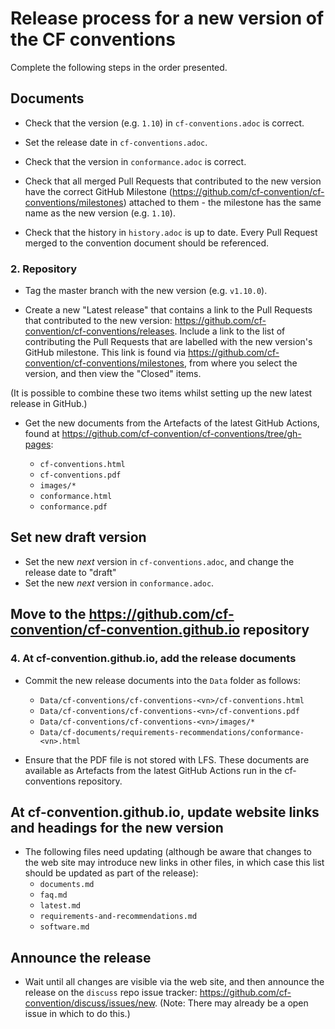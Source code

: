 # Release process for a new version of the CF conventions
Complete the following steps in the order presented.

## Documents

* Check that the version (e.g. `1.10`) in `cf-conventions.adoc` is correct.
* Set the release date in `cf-conventions.adoc`.
* Check that the version in `conformance.adoc` is correct.
* Check that all merged Pull Requests that contributed to the new
  version have the correct GitHub Milestone
  (https://github.com/cf-convention/cf-conventions/milestones)
  attached to them - the milestone has the same name as the new
  version (e.g. `1.10`).

* Check that the history in `history.adoc` is up to date. Every Pull
  Request merged to the convention document should be referenced.

### 2. Repository

* Tag the master branch with the new version (e.g. `v1.10.0`).

* Create a new "Latest release" that contains a link to the Pull
  Requests that contributed to the new version:
  https://github.com/cf-convention/cf-conventions/releases. Include a
  link to the list of contributing the Pull Requests that are labelled
  with the new version's GitHub milestone. This link is found via
  https://github.com/cf-convention/cf-conventions/milestones, from
  where you select the version, and then view the "Closed" items.

(It is possible to combine these two items whilst setting up the new
latest release in GitHub.)

* Get the new documents from the Artefacts of the latest GitHub Actions, found at https://github.com/cf-convention/cf-conventions/tree/gh-pages:

  * `cf-conventions.html`
  * `cf-conventions.pdf`
  * `images/*`
  * `conformance.html`
  * `conformance.pdf`

## Set new draft version
* Set the new *next* version in `cf-conventions.adoc`, and change the
  release date to "draft"
* Set the new *next* version in `conformance.adoc`.

## Move to the https://github.com/cf-convention/cf-convention.github.io repository

### 4. At cf-convention.github.io, add the release documents

* Commit the new release documents into the `Data` folder as follows:
   
  * `Data/cf-conventions/cf-conventions-<vn>/cf-conventions.html`
  * `Data/cf-conventions/cf-conventions-<vn>/cf-conventions.pdf`
  * `Data/cf-conventions/cf-conventions-<vn>/images/*`
  * `Data/cf-documents/requirements-recommendations/conformance-<vn>.html`

* Ensure that the PDF file is not stored with LFS. These documents are
   available as Artefacts from the latest GitHub Actions run in the
   cf-conventions repository.

## At cf-convention.github.io, update website links and headings for the new version

* The following files need updating (although be aware that changes
  to the web site may introduce new links in other files, in which
  case this list should be updated as part of the release):
   * `documents.md`
   * `faq.md`
   * `latest.md`
   * `requirements-and-recommendations.md`
   * `software.md`
 
## Announce the release

* Wait until all changes are visible via the web site, and then
  announce the release on the `discuss` repo issue tracker:
  https://github.com/cf-convention/discuss/issues/new. (Note: There
  may already be a open issue in which to do this.)
